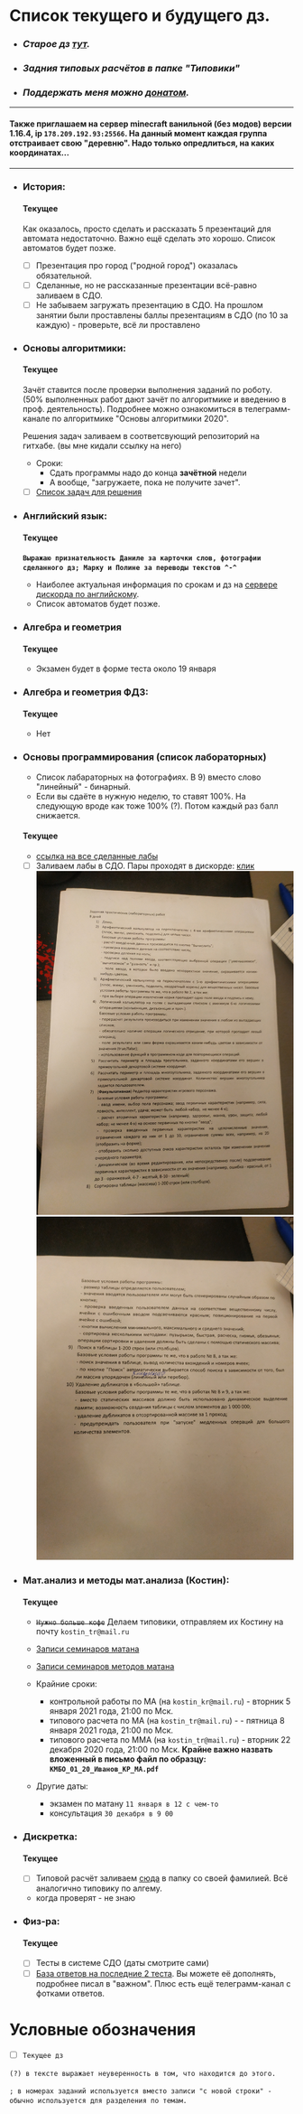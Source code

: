 # Список текущего и будущего дз.
- ### __*Старое дз [тут](архив_дз.md).*__
- ### __*Задния типовых расчётов в папке "Типовики"*__
- ### __*Поддержать меня можно [донатом](https://www.tinkoff.ru/rm/grebnev.nikita7/9UP5Q99768).*__

***

#### Также приглашаем на сервер minecraft ванильной (без модов) версии 1.16.4, ip `178.209.192.93:25566`. На данный момент каждая группа отстраивает свою "деревню". Надо только опредлиться, на каких координатах...

 ***

- ### История:
    #### Текущее
    Как оказалось, просто сделать и рассказать 5 презентаций для автомата недостаточно. Важно ещё сделать это хорошо. Список автоматов будет позже.
    - [ ] Презентация про город ("родной город") оказалась обязательной.
    - [ ] Сделанные, но не рассказанные презентации всё-равно заливаем в СДО.
    - [ ] Не забываем загружать презентацию в СДО. На прошлом занятии были проставлены баллы презентациям в СДО (по 10 за каждую) - проверьте, всё ли проставлено

- ### Основы алгоритмики:
    #### Текущее
    Зачёт ставится после проверки выполнения заданий по роботу. (50% выполненных работ дают зачёт по алгоритмике и введению в проф. деятельность). Подробнее можно ознакомиться в телеграмм-канале по алгоритмике "Основы алгоритмики 2020".
    
    Решения задач заливаем в соответсвующий репозиторий на гитхабе. (вы мне кидали ссылку на него) 
    - Сроки: 
        - Сдать программы надо до конца **зачётной** недели
        - А вообще, "загружаете, пока не получите зачет".
	- [ ] [Cписок задач для решения](https://github.com/Vibof/ProgrammingManual)

- ### Английский язык:
    #### Текущее
    **`Выражаю признательность Даниле за карточки слов, фотографии сделанного дз; Марку и Полине за переводы текстов ^-^`**
    - Наиболее актуальная информация по срокам и дз на [сервере дискорда по английскому](https://discord.gg/TcrMg4xMmK).
    - Список автоматов будет позже.
    
- ### Алгебра и геометрия 
    #### Текущее
    - Экзамен будет в форме теста около 19 января

- ### Алгебра и геометрия ФДЗ:
    #### Текущее
	- Нет
- ### Основы программирования (список лабораторных)
    - Список лабараторных на фотографиях. В 9) вместо слово "линейный" - бинарный.  
    - Если вы сдаёте в нужную неделю, то ставят 100%. На следующую вроде как тоже 100% (?). Потом каждый раз балл снижается.
    
    #### Текущее
    - [ссылка на все сделанные лабы](https://github.com/nektonick/university-stuff)
    - [ ] Заливаем лабы в СДО. Пары проходят в дискорде: [клик](https://discord.gg/jq4njxPzWV)
        ![лабы](/Ресурсы/Изображения/основы_программирования1.jpg)
        ![лабы](/Ресурсы/Изображения/основы_программирования2.jpg)
	
- ### Мат.анализ и методы мат.анализа (Костин):
    #### Текущее
    - ~~`Нужно больше кофе`~~ Делаем типовики, отправляем их Костину на почту `kostin_tr@mail.ru`
    - [Записи семинаров матана](https://yadi.sk/d/j8RlGDYIoJb4uQ?w=1)
    - [Записи семинаров методов матана](https://yadi.sk/d/SCBtA2chDRmXrQ?w=1)
    
    
    - Крайние сроки: 
        - контрольной работы по МА (на `kostin_kr@mail.ru`) - вторник 5 января 2021 года, 21:00 по Мск.
        - типового расчета по МА (на `kostin_tr@mail.ru`)  - - пятница 8 января 2021 года, 21:00 по Мск.
        -  типового расчета по ММА (на `kostin_tr@mail.ru`) - вторник 22 декабря 2020 года, 21:00 по Мск.
        **Крайне важно назвать вложенный в письмо файл по образцу: `КМБО_01_20_Иванов_КР_МА.pdf`**
    - Другие даты:
        - экзамен по матану `11 января в 12 с чем-то`
        - консультация `30 декабря в 9 00`
- ### Дискретка:
    #### Текущее
    - [ ] Типовой расчёт заливаем [сюда](https://drive.google.com/drive/folders/15tJ0yH6tjwPhaaE4UC1-hAU7SN_tRwzF?usp=sharing) в папку со своей фамилией. Всё аналогично типовику по алгему.
    - когда проверят - не знаю
- ### Физ-ра:
    #### Текущее
    - [ ] Тесты в системе СДО (даты смотрите сами)
    - [ ] [База ответов на последние 2 теста](https://drive.google.com/file/d/1l0InqeK7Zaaqb-SQAbXUUBnKhl_YMV0a/view?usp=sharing). Вы можете её дополнять, подробнее писал в "важном". Плюс есть ещё телеграмм-канал с фотками ответов.
    
# Условные обозначения
- [ ] `Текущее дз`

`(?) в тексте выражает неуверенность в том, что находится до этого.`

`; в номерах заданий используется вместо записи "с новой строки" - обычно используется для разделения по темам. `
